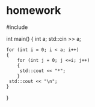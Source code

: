 # homework
#include <iostream>

int main()
{
    int a;
    std::cin >> a;

    for (int i = 0; i < a; i++)
    {
        for (int j = 0; j <=i; j++)
        {
         std::cout << "*";
        }
     std::cout << "\n";       
    }
    
}
